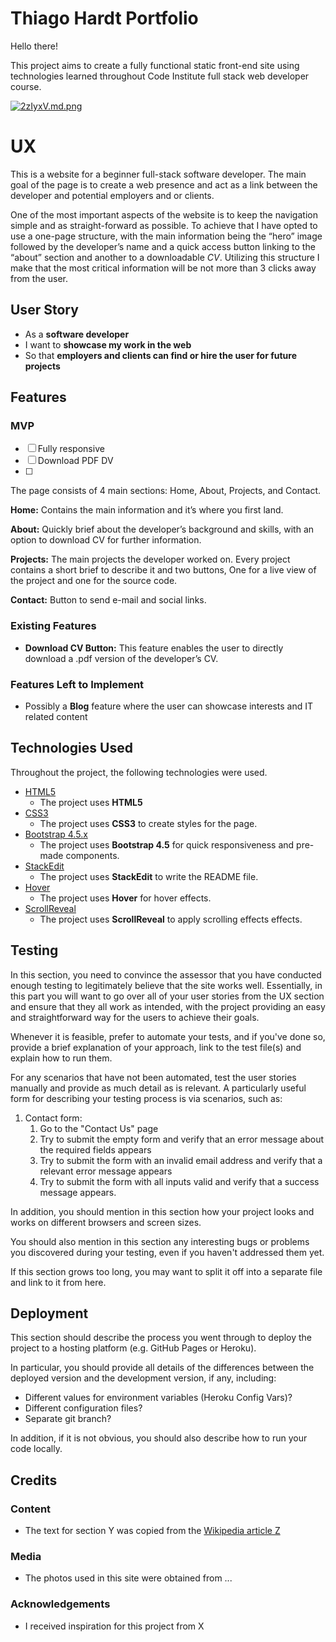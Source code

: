 # Thiago Hardt Portfolio

Hello there!

This project aims to create a fully functional static front-end site using technologies learned throughout Code Institute full stack web developer course.

[
![2zIyxV.md.png](https://iili.io/2zIyxV.md.png)](http://ami.responsivedesign.is/?url=https://thiagohardt.github.io/thiago-hardt-portfolio)

# UX

This is a website for a beginner full-stack software developer.
The main goal of the page is to create a web presence and act as a link between the developer and potential employers and or clients.

One of the most important aspects of the website is to keep the navigation simple and as straight-forward as possible. To achieve that I have opted to use a one-page structure, with the main information being the “hero” image followed by the developer’s name and a quick access button linking to the “about” section and another to a downloadable _CV_. Utilizing this structure I make that the most critical information will be not more than 3 clicks away from the user.

## User Story

- As a **software developer**
- I want to **showcase my work in the web**
- So that **employers and clients can find or hire the user for future projects**

## Features

### MVP

 - [ ] Fully responsive
 - [ ] Download PDF DV
 - [ ] 

The page consists of 4 main sections: Home, About, Projects, and Contact.

**Home:**
Contains the main information and it’s where you first land.

**About:**
Quickly brief about the developer’s background and skills, with an option to download CV for further information.

**Projects:**
The main projects the developer worked on. Every project contains a short brief to describe it and two buttons, One for a live view of the project and one for the source code.

**Contact:**
Button to send e-mail and social links.

### Existing Features

- **Download CV Button:** This feature enables the user to directly download a .pdf version of the developer’s CV.


### Features Left to Implement

- Possibly a **Blog** feature where the user can showcase interests and IT related content

## Technologies Used

Throughout the project, the following technologies were used.

- [HTML5](https://developer.mozilla.org/en-US/docs/Web/Guide/HTML/HTML5)
  - The project uses **HTML5**
- [CSS3](https://developer.mozilla.org/en-US/docs/Archive/CSS3)
  - The project uses **CSS3** to create styles for the page.
- [Bootstrap 4.5.x](https://getbootstrap.com/)
  - The project uses **Bootstrap 4.5** for quick responsiveness and pre-made components.
- [StackEdit](https://stackedit.io/)
  - The project uses **StackEdit** to write the README file.
- [Hover](https://ianlunn.github.io/Hover/)
  - The project uses **Hover** for hover effects.
 - [ScrollReveal](https://scrollrevealjs.org/)
   - The project uses **ScrollReveal** to apply scrolling effects effects.

## Testing

In this section, you need to convince the assessor that you have conducted enough testing to legitimately believe that the site works well. Essentially, in this part you will want to go over all of your user stories from the UX section and ensure that they all work as intended, with the project providing an easy and straightforward way for the users to achieve their goals.

Whenever it is feasible, prefer to automate your tests, and if you've done so, provide a brief explanation of your approach, link to the test file(s) and explain how to run them.

For any scenarios that have not been automated, test the user stories manually and provide as much detail as is relevant. A particularly useful form for describing your testing process is via scenarios, such as:

1.  Contact form:
    1.  Go to the "Contact Us" page
    2.  Try to submit the empty form and verify that an error message about the required fields appears
    3.  Try to submit the form with an invalid email address and verify that a relevant error message appears
    4.  Try to submit the form with all inputs valid and verify that a success message appears.

In addition, you should mention in this section how your project looks and works on different browsers and screen sizes.

You should also mention in this section any interesting bugs or problems you discovered during your testing, even if you haven't addressed them yet.

If this section grows too long, you may want to split it off into a separate file and link to it from here.

## [](https://github.com/Code-Institute-Solutions/readme-template#deployment)Deployment

This section should describe the process you went through to deploy the project to a hosting platform (e.g. GitHub Pages or Heroku).

In particular, you should provide all details of the differences between the deployed version and the development version, if any, including:

- Different values for environment variables (Heroku Config Vars)?
- Different configuration files?
- Separate git branch?

In addition, if it is not obvious, you should also describe how to run your code locally.

## [](https://github.com/Code-Institute-Solutions/readme-template#credits)Credits

### [](https://github.com/Code-Institute-Solutions/readme-template#content)Content

- The text for section Y was copied from the [Wikipedia article Z](https://en.wikipedia.org/wiki/Z)

### [](https://github.com/Code-Institute-Solutions/readme-template#media)Media

- The photos used in this site were obtained from ...

### [](https://github.com/Code-Institute-Solutions/readme-template#acknowledgements)Acknowledgements

- I received inspiration for this project from X

<!--stackedit_data:
eyJoaXN0b3J5IjpbLTIxMjQ5MjM0MjAsLTIwMzU2ODc2NzEsLT
IxMTQ5NTg4NCw4Mzk2OTM1MjYsMTcyMDY2ODc0NCw2ODUzNjg5
NTAsNTEyMDg2NTI3LDYwMjQ5ODk1LC0yMDc3NzA5MDU1LC0xOD
UyNjAwNjgxLC0xOTYyMzY2ODk4LDE4MzgxMDIzNTYsMTAzMzU1
NDY0OCwtMTE1MzQ3NDUxNiwxNDQ3Mjk1Njk2LC0xNjExMjQ0MD
kwLC0xNjQ5NjU2NjUwXX0=
-->